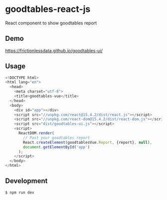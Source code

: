 # goodtables-react-js

React component to show goodtables report

## Demo

https://frictionlessdata.github.io/goodtables-ui/

## Usage

```javascript
<!DOCTYPE html>
<html lang="en">
  <head>
    <meta charset="utf-8">
    <title>goodtables-vue</title>
  </head>
  <body>
    <div id="app"></div>
    <script src="//unpkg.com/react@15.4.2/dist/react.js"></script>
    <script src="//unpkg.com/react-dom@15.4.2/dist/react-dom.js"></script>
    <script src="dist/goodtables-ui.js"></script>
    <script>
      ReactDOM.render(
        // Past your goodtables report
        React.createElement(goodtablesVue.Report, {report}, null),
        document.getElementById('app')
      );
    </script>
  </body>
</html>
```

## Development

```bash
$ npm run dev
```

